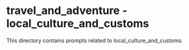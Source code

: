 # travel_and_adventure - local_culture_and_customs

This directory contains prompts related to local_culture_and_customs.